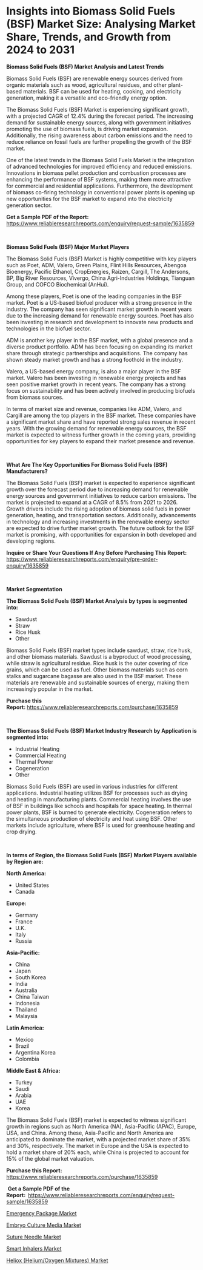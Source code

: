 <p><h1>Insights into Biomass Solid Fuels (BSF) Market Size: Analysing Market Share, Trends, and Growth from 2024 to 2031</h1></p><p><strong>Biomass Solid Fuels (BSF) Market Analysis and Latest Trends</strong></p>
<p><p>Biomass Solid Fuels (BSF) are renewable energy sources derived from organic materials such as wood, agricultural residues, and other plant-based materials. BSF can be used for heating, cooking, and electricity generation, making it a versatile and eco-friendly energy option.</p><p>The Biomass Solid Fuels (BSF) Market is experiencing significant growth, with a projected CAGR of 12.4% during the forecast period. The increasing demand for sustainable energy sources, along with government initiatives promoting the use of biomass fuels, is driving market expansion. Additionally, the rising awareness about carbon emissions and the need to reduce reliance on fossil fuels are further propelling the growth of the BSF market.</p><p>One of the latest trends in the Biomass Solid Fuels Market is the integration of advanced technologies for improved efficiency and reduced emissions. Innovations in biomass pellet production and combustion processes are enhancing the performance of BSF systems, making them more attractive for commercial and residential applications. Furthermore, the development of biomass co-firing technology in conventional power plants is opening up new opportunities for the BSF market to expand into the electricity generation sector.</p></p>
<p><strong>Get a Sample PDF of the Report:&nbsp;</strong> <a href="https://www.reliableresearchreports.com/enquiry/request-sample/1635859">https://www.reliableresearchreports.com/enquiry/request-sample/1635859</a></p>
<p>&nbsp;</p>
<p><strong>Biomass Solid Fuels (BSF) Major Market Players</strong></p>
<p><p>The Biomass Solid Fuels (BSF) Market is highly competitive with key players such as Poet, ADM, Valero, Green Plains, Flint Hills Resources, Abengoa Bioenergy, Pacific Ethanol, CropEnergies, Raizen, Cargill, The Andersons, BP, Big River Resources, Vivergo, China Agri-Industries Holdings, Tianguan Group, and COFCO Biochemical (AnHui).</p><p>Among these players, Poet is one of the leading companies in the BSF market. Poet is a US-based biofuel producer with a strong presence in the industry. The company has seen significant market growth in recent years due to the increasing demand for renewable energy sources. Poet has also been investing in research and development to innovate new products and technologies in the biofuel sector.</p><p>ADM is another key player in the BSF market, with a global presence and a diverse product portfolio. ADM has been focusing on expanding its market share through strategic partnerships and acquisitions. The company has shown steady market growth and has a strong foothold in the industry.</p><p>Valero, a US-based energy company, is also a major player in the BSF market. Valero has been investing in renewable energy projects and has seen positive market growth in recent years. The company has a strong focus on sustainability and has been actively involved in producing biofuels from biomass sources.</p><p>In terms of market size and revenue, companies like ADM, Valero, and Cargill are among the top players in the BSF market. These companies have a significant market share and have reported strong sales revenue in recent years. With the growing demand for renewable energy sources, the BSF market is expected to witness further growth in the coming years, providing opportunities for key players to expand their market presence and revenue.</p></p>
<p>&nbsp;</p>
<p><strong>What Are The Key Opportunities For Biomass Solid Fuels (BSF) Manufacturers?</strong></p>
<p><p>The Biomass Solid Fuels (BSF) market is expected to experience significant growth over the forecast period due to increasing demand for renewable energy sources and government initiatives to reduce carbon emissions. The market is projected to expand at a CAGR of 8.5% from 2021 to 2026. Growth drivers include the rising adoption of biomass solid fuels in power generation, heating, and transportation sectors. Additionally, advancements in technology and increasing investments in the renewable energy sector are expected to drive further market growth. The future outlook for the BSF market is promising, with opportunities for expansion in both developed and developing regions.</p></p>
<p><strong>Inquire or Share Your Questions If Any Before Purchasing This Report:</strong> <a href="https://www.reliableresearchreports.com/enquiry/pre-order-enquiry/1635859">https://www.reliableresearchreports.com/enquiry/pre-order-enquiry/1635859</a></p>
<p>&nbsp;</p>
<p><strong>Market Segmentation</strong></p>
<p><strong>The Biomass Solid Fuels (BSF) Market Analysis by types is segmented into:</strong></p>
<p><ul><li>Sawdust</li><li>Straw</li><li>Rice Husk</li><li>Other</li></ul></p>
<p><p>Biomass Solid Fuels (BSF) market types include sawdust, straw, rice husk, and other biomass materials. Sawdust is a byproduct of wood processing, while straw is agricultural residue. Rice husk is the outer covering of rice grains, which can be used as fuel. Other biomass materials such as corn stalks and sugarcane bagasse are also used in the BSF market. These materials are renewable and sustainable sources of energy, making them increasingly popular in the market.</p></p>
<p><strong>Purchase this Report:&nbsp;</strong><a href="https://www.reliableresearchreports.com/purchase/1635859">https://www.reliableresearchreports.com/purchase/1635859</a></p>
<p>&nbsp;</p>
<p><strong>The Biomass Solid Fuels (BSF) Market Industry Research by Application is segmented into:</strong></p>
<p><ul><li>Industrial Heating</li><li>Commercial Heating</li><li>Thermal Power</li><li>Cogeneration</li><li>Other</li></ul></p>
<p><p>Biomass Solid Fuels (BSF) are used in various industries for different applications. Industrial heating utilizes BSF for processes such as drying and heating in manufacturing plants. Commercial heating involves the use of BSF in buildings like schools and hospitals for space heating. In thermal power plants, BSF is burned to generate electricity. Cogeneration refers to the simultaneous production of electricity and heat using BSF. Other markets include agriculture, where BSF is used for greenhouse heating and crop drying.</p></p>
<p>&nbsp;</p>
<p><strong>In terms of Region, the Biomass Solid Fuels (BSF) Market Players available by Region are:</strong></p>
<p>
    <p> <strong> North America: </strong>
        <ul>
            <li>United States</li>
            <li>Canada</li>
        </ul>
        </p> 
    <p> <strong> Europe: </strong>
        <ul>
            <li>Germany</li>
            <li>France</li>
            <li>U.K.</li>
            <li>Italy</li>
            <li>Russia</li>
        </ul>
        </p> 
    <p> <strong> Asia-Pacific: </strong>
        <ul>
            <li>China</li>
            <li>Japan</li>
            <li>South Korea</li>
            <li>India</li>
            <li>Australia</li>
            <li>China Taiwan</li>
            <li>Indonesia</li>
            <li>Thailand</li>
            <li>Malaysia</li>
        </ul>
        </p> 
    <p> <strong> Latin America: </strong>
        <ul>
            <li>Mexico</li>
            <li>Brazil</li>
            <li>Argentina Korea</li>
            <li>Colombia</li>
        </ul>
        </p> 
    <p> <strong> Middle East & Africa: </strong>
        <ul>
            <li>Turkey</li>
            <li>Saudi</li>
            <li>Arabia</li>
            <li>UAE</li>
            <li>Korea</li>
        </ul>
    </p>
    </p>
<p><p>The Biomass Solid Fuels (BSF) market is expected to witness significant growth in regions such as North America (NA), Asia-Pacific (APAC), Europe, USA, and China. Among these, Asia-Pacific and North America are anticipated to dominate the market, with a projected market share of 35% and 30%, respectively. The market in Europe and the USA is expected to hold a market share of 20% each, while China is projected to account for 15% of the global market valuation.</p></p>
<p><strong>Purchase this Report: </strong><a href="https://www.reliableresearchreports.com/purchase/1635859">https://www.reliableresearchreports.com/purchase/1635859</a></p>
<p>&nbsp;<strong>Get a Sample PDF of the Report:&nbsp;&nbsp;</strong><a href="https://www.reliableresearchreports.com/enquiry/request-sample/1635859">https://www.reliableresearchreports.com/enquiry/request-sample/1635859</a></p>
<p><strong></strong></p>
<p><p><a href="https://medium.com/@sarahhopkins94/emergency-package-market-competitive-analysis-market-trends-and-forecast-to-2031-cae3882f3d2c">Emergency Package Market</a></p><p><a href="https://medium.com/@sarahhopkins94/embryo-culture-media-market-competitive-analysis-market-trends-and-forecast-to-2031-e94ad613c15b">Embryo Culture Media Market</a></p><p><a href="https://medium.com/@brendamoreno1988/suture-needle-market-report-reveals-the-latest-trends-and-growth-opportunities-of-this-market-f55cad74a670">Suture Needle Market</a></p><p><a href="https://medium.com/@elizabethalexander97/smart-inhalers-market-research-report-its-history-and-forecast-2024-to-2031-a371a3a6f88f">Smart Inhalers Market</a></p><p><a href="https://github.com/globismark/Market-Research-Report-List-1/blob/main/heliox-heliumoxygen-mixtures-market.md">Heliox (Helium/Oxygen Mixtures) Market</a></p></p>